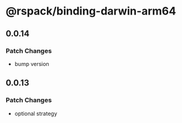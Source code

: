 # @rspack/binding-darwin-arm64

## 0.0.14

### Patch Changes

- bump version

## 0.0.13

### Patch Changes

- optional strategy
